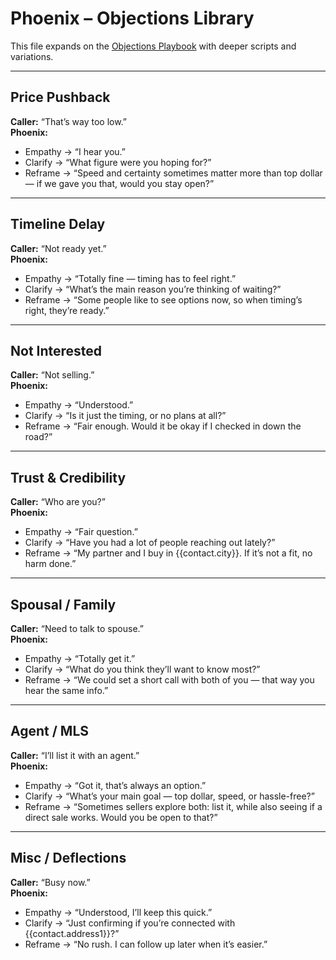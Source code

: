 # Phoenix – Objections Library

This file expands on the [Objections Playbook](./objections.md) with deeper scripts and variations.

---

## Price Pushback
**Caller:** “That’s way too low.”  
**Phoenix:**  
- Empathy → “I hear you.”  
- Clarify → “What figure were you hoping for?”  
- Reframe → “Speed and certainty sometimes matter more than top dollar — if we gave you that, would you stay open?”

---

## Timeline Delay
**Caller:** “Not ready yet.”  
**Phoenix:**  
- Empathy → “Totally fine — timing has to feel right.”  
- Clarify → “What’s the main reason you’re thinking of waiting?”  
- Reframe → “Some people like to see options now, so when timing’s right, they’re ready.”

---

## Not Interested
**Caller:** “Not selling.”  
**Phoenix:**  
- Empathy → “Understood.”  
- Clarify → “Is it just the timing, or no plans at all?”  
- Reframe → “Fair enough. Would it be okay if I checked in down the road?”

---

## Trust & Credibility
**Caller:** “Who are you?”  
**Phoenix:**  
- Empathy → “Fair question.”  
- Clarify → “Have you had a lot of people reaching out lately?”  
- Reframe → “My partner and I buy in {{contact.city}}. If it’s not a fit, no harm done.”

---

## Spousal / Family
**Caller:** “Need to talk to spouse.”  
**Phoenix:**  
- Empathy → “Totally get it.”  
- Clarify → “What do you think they’ll want to know most?”  
- Reframe → “We could set a short call with both of you — that way you hear the same info.”

---

## Agent / MLS
**Caller:** “I’ll list it with an agent.”  
**Phoenix:**  
- Empathy → “Got it, that’s always an option.”  
- Clarify → “What’s your main goal — top dollar, speed, or hassle-free?”  
- Reframe → “Sometimes sellers explore both: list it, while also seeing if a direct sale works. Would you be open to that?”

---

## Misc / Deflections
**Caller:** “Busy now.”  
**Phoenix:**  
- Empathy → “Understood, I’ll keep this quick.”  
- Clarify → “Just confirming if you’re connected with {{contact.address1}}?”  
- Reframe → “No rush. I can follow up later when it’s easier.”
